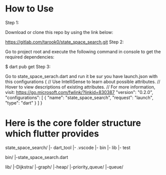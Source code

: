 # How to Use

Step 1:

Download or clone this repo by using the link below:

<https://gitlab.com/tarook0/state_space_search.git>
Step 2:

Go to project root and execute the following command in console to get the required dependencies:

$ dart pub get
Step 3:

Go to state_space_serach.dart and run it be sur you have launch.json with this configurations
{
    // Use IntelliSense to learn about possible attributes.
    // Hover to view descriptions of existing attributes.
    // For more information, visit: <https://go.microsoft.com/fwlink/?linkid=830387>
    "version": "0.2.0",
    "configurations": [
        {
            "name": "state_space_search",
            "request": "launch",
            "type": "dart"
        }
    ]
}

# Here is the core folder structure which flutter provides
state_space_search/
|- dart_tool
|- .vscode
|- bin
|- lib
|- test

bin/
|-state_space_search.dart

lib/
|-Dijkstra/
|-graph/
|-heap/
|-priority_queue/
|-queue/
